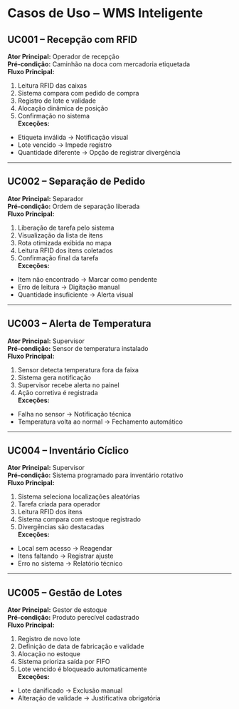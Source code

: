# Casos de Uso – WMS Inteligente

## UC001 – Recepção com RFID  
**Ator Principal:** Operador de recepção  
**Pré-condição:** Caminhão na doca com mercadoria etiquetada  
**Fluxo Principal:**
1. Leitura RFID das caixas  
2. Sistema compara com pedido de compra  
3. Registro de lote e validade  
4. Alocação dinâmica de posição  
5. Confirmação no sistema  
**Exceções:**  
- Etiqueta inválida → Notificação visual  
- Lote vencido → Impede registro  
- Quantidade diferente → Opção de registrar divergência  

---

## UC002 – Separação de Pedido  
**Ator Principal:** Separador  
**Pré-condição:** Ordem de separação liberada  
**Fluxo Principal:**
1. Liberação de tarefa pelo sistema  
2. Visualização da lista de itens  
3. Rota otimizada exibida no mapa  
4. Leitura RFID dos itens coletados  
5. Confirmação final da tarefa  
**Exceções:**  
- Item não encontrado → Marcar como pendente  
- Erro de leitura → Digitação manual  
- Quantidade insuficiente → Alerta visual  

---

## UC003 – Alerta de Temperatura  
**Ator Principal:** Supervisor  
**Pré-condição:** Sensor de temperatura instalado  
**Fluxo Principal:**
1. Sensor detecta temperatura fora da faixa  
2. Sistema gera notificação  
3. Supervisor recebe alerta no painel  
4. Ação corretiva é registrada  
**Exceções:**  
- Falha no sensor → Notificação técnica  
- Temperatura volta ao normal → Fechamento automático  

---

## UC004 – Inventário Cíclico  
**Ator Principal:** Supervisor  
**Pré-condição:** Sistema programado para inventário rotativo  
**Fluxo Principal:**
1. Sistema seleciona localizações aleatórias  
2. Tarefa criada para operador  
3. Leitura RFID dos itens  
4. Sistema compara com estoque registrado  
5. Divergências são destacadas  
**Exceções:**  
- Local sem acesso → Reagendar  
- Itens faltando → Registrar ajuste  
- Erro no sistema → Relatório técnico  

---

## UC005 – Gestão de Lotes  
**Ator Principal:** Gestor de estoque  
**Pré-condição:** Produto perecível cadastrado  
**Fluxo Principal:**
1. Registro de novo lote  
2. Definição de data de fabricação e validade  
3. Alocação no estoque  
4. Sistema prioriza saída por FIFO  
5. Lote vencido é bloqueado automaticamente  
**Exceções:**  
- Lote danificado → Exclusão manual  
- Alteração de validade → Justificativa obrigatória  
